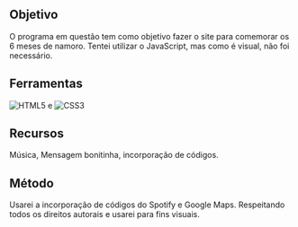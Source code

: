 ## Objetivo
O programa em questão tem como objetivo fazer o site para comemorar os 6 meses de namoro. Tentei utilizar o JavaScript, mas como é visual, não foi necessário.

## Ferramentas
![HTML5](https://img.shields.io/badge/HTML5-E34F26?style=for-the-badge&logo=html5&logoColor=white)
 e ![CSS3](https://img.shields.io/badge/CSS3-1572B6?style=for-the-badge&logo=css3&logoColor=white)


## Recursos
Música, Mensagem bonitinha, incorporação de códigos.

## Método
Usarei a incorporação de códigos do Spotify e Google Maps. Respeitando todos os direitos autorais e usarei para fins visuais.
